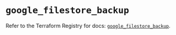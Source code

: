 # `google_filestore_backup`

Refer to the Terraform Registry for docs: [`google_filestore_backup`](https://registry.terraform.io/providers/hashicorp/google-beta/6.6.0/docs/resources/google_filestore_backup).
